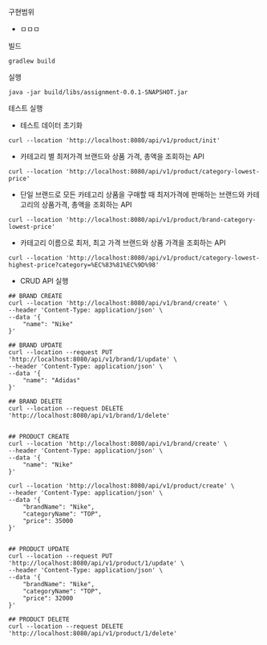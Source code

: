 구현범위
- ㅁㅁㅁ

빌드
```
gradlew build
```

실행
```
java -jar build/libs/assignment-0.0.1-SNAPSHOT.jar
```

테스트 실행
- 테스트 데이터 초기화
```
curl --location 'http://localhost:8080/api/v1/product/init'
```

- 카테고리 별 최저가격 브랜드와 상품 가격, 총액을 조회하는 API
```
curl --location 'http://localhost:8080/api/v1/product/category-lowest-price'
```

- 단일 브랜드로 모든 카테고리 상품을 구매할 때 최저가격에 판매하는 브랜드와 카테고리의 상품가격, 총액을
  조회하는 API
```
curl --location 'http://localhost:8080/api/v1/product/brand-category-lowest-price'
```

- 카테고리 이름으로 최저, 최고 가격 브랜드와 상품 가격을 조회하는 API
```
curl --location 'http://localhost:8080/api/v1/product/category-lowest-highest-price?category=%EC%83%81%EC%9D%98'
```  

- CRUD API 실행
```
## BRAND CREATE
curl --location 'http://localhost:8080/api/v1/brand/create' \
--header 'Content-Type: application/json' \
--data '{
    "name": "Nike"
}'

## BRAND UPDATE
curl --location --request PUT 'http://localhost:8080/api/v1/brand/1/update' \
--header 'Content-Type: application/json' \
--data '{
    "name": "Adidas"
}'

## BRAND DELETE
curl --location --request DELETE 'http://localhost:8080/api/v1/brand/1/delete'


## PRODUCT CREATE
curl --location 'http://localhost:8080/api/v1/brand/create' \
--header 'Content-Type: application/json' \
--data '{
    "name": "Nike"
}'

curl --location 'http://localhost:8080/api/v1/product/create' \
--header 'Content-Type: application/json' \
--data '{
    "brandName": "Nike",
    "categoryName": "TOP",
    "price": 35000
}'


## PRODUCT UPDATE
curl --location --request PUT 'http://localhost:8080/api/v1/product/1/update' \
--header 'Content-Type: application/json' \
--data '{
    "brandName": "Nike",
    "categoryName": "TOP",
    "price": 32000
}'

## PRODUCT DELETE
curl --location --request DELETE 'http://localhost:8080/api/v1/product/1/delete'
```